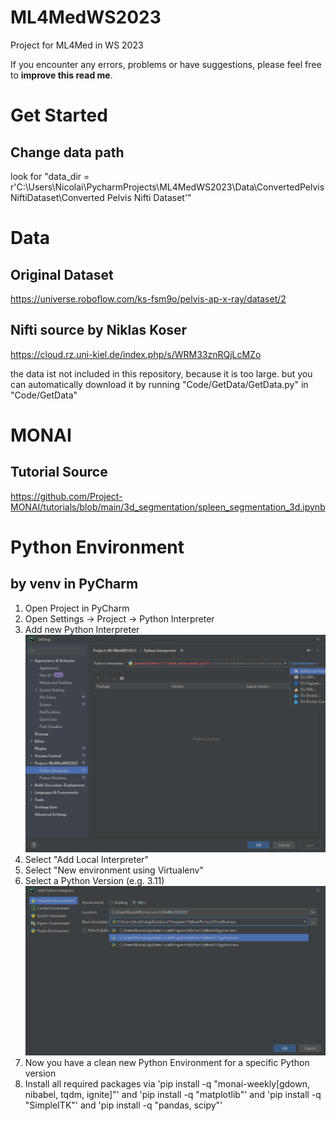 # ML4MedWS2023
Project for ML4Med in WS 2023

If you encounter any errors, problems or have suggestions, please feel free to **improve this read me**.

# Get Started
## Change data path
look for "data_dir = r'C:\Users\Nicolai\PycharmProjects\ML4MedWS2023\Data\ConvertedPelvisNiftiDataset\Converted Pelvis Nifti Dataset'"

# Data
## Original Dataset
https://universe.roboflow.com/ks-fsm9o/pelvis-ap-x-ray/dataset/2
## Nifti source by Niklas Koser
https://cloud.rz.uni-kiel.de/index.php/s/WRM33znRQjLcMZo

the data ist not included in this repository, because it is too large.
but you can automatically download it by running "Code/GetData/GetData.py" in "Code/GetData"

# MONAI
## Tutorial Source
https://github.com/Project-MONAI/tutorials/blob/main/3d_segmentation/spleen_segmentation_3d.ipynb


# Python Environment

## by venv in PyCharm

1. Open Project in PyCharm
2. Open Settings -> Project -> Python Interpreter
3. Add new Python Interpreter
![img.png](img.png)
4. Select "Add Local Interpreter"
5. Select "New environment using Virtualenv"
6. Select a Python Version (e.g. 3.11)
![img_1.png](img_1.png)
7. Now you have a clean new Python Environment for a specific Python version
8. Install all required packages via 
'pip install -q "monai-weekly[gdown, nibabel, tqdm, ignite]"' 
and 
'pip install -q "matplotlib"' 
and 
'pip install -q "SimpleITK"'
and 
'pip install -q "pandas, scipy"'